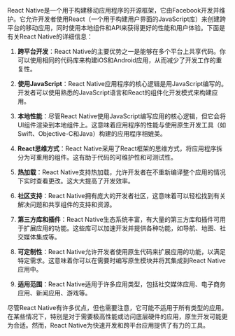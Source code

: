 React Native是一个用于构建移动应用程序的开源框架，它由Facebook开发并维护。它允许开发者使用React（一个用于构建用户界面的JavaScript库）来创建跨平台的移动应用，同时使用本地组件和API来获得更好的性能和用户体验。下面是有关React Native的详细信息：

1. **跨平台开发**：React Native的主要优势之一是能够在多个平台上共享代码。你可以使用相同的代码库来构建iOS和Android应用，从而减少了开发工作的重复性。

2. **使用JavaScript**：React Native应用程序的核心逻辑是用JavaScript编写的。开发者可以使用熟悉的JavaScript语言和React的组件化开发模式来构建应用。

3. **本地性能**：尽管React Native使用JavaScript编写应用的核心逻辑，但它会将UI组件渲染到本地组件上。这意味着应用程序的性能与使用原生开发工具（如Swift、Objective-C和Java）构建的应用程序相媲美。

4. **React思维方式**：React Native采用了React框架的思维方式，将应用程序拆分为可重用的组件。这有助于代码的可维护性和可测试性。

5. **热加载**：React Native支持热加载，允许开发者在不重新编译整个应用的情况下实时查看更改。这大大提高了开发效率。

6. **社区支持**：React Native拥有庞大的开发者社区，这意味着可以轻松找到有关解决问题和共享组件的支持和资源。

7. **第三方库和插件**：React Native生态系统丰富，有大量的第三方库和插件可用于扩展应用的功能。这些库可以加速开发并提供各种功能，如导航、地图、社交媒体集成等。

8. **可定制性**：React Native允许开发者使用原生代码来扩展应用的功能，以满足特定需求。这意味着你可以在需要时编写原生模块并将其集成到React Native应用中。

9. **适用范围**：React Native适用于许多应用类型，包括社交媒体应用、电子商务应用、新闻应用、游戏等。

尽管React Native有许多优点，但也需要注意，它可能不适用于所有类型的应用。在某些情况下，特别是对于需要极高性能或访问底层硬件的应用，原生开发可能更为合适。然而，React Native为快速开发和跨平台应用提供了有力的工具。